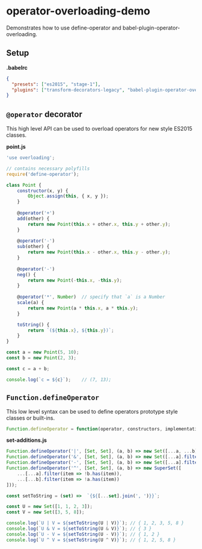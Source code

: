 # operator-overloading-demo

Demonstrates how to use define-operator and babel-plugin-operator-overloading.

## Setup

__.babelrc__
```json
{
  "presets": ["es2015", "stage-1"],
  "plugins": ["transform-decorators-legacy", "babel-plugin-operator-overloading"]
}
```

## `@operator` decorator
This high level API can be used to overload operators for new style ES2015 classes.

__point.js__
```javascript
'use overloading';

// contains necessary polyfills
require('define-operator');

class Point {
    constructor(x, y) {
        Object.assign(this, { x, y });
    }
    
    @operator('+')
    add(other) {
        return new Point(this.x + other.x, this.y + other.y);
    }
    
    @operator('-')
    sub(other) {
        return new Point(this.x - other.x, this.y - other.y);
    }
    
    @operator('-')
    neg() {
        return new Point(-this.x, -this.y);
    }
    
    @operator('*', Number)  // specify that `a` is a Number
    scale(a) {
        return new Point(a * this.x, a * this.y);
    }

    toString() {
        return `(${this.x}, ${this.y})`;
    }
}

const a = new Point(5, 10);
const b = new Point(2, 3);

const c = a + b;

console.log(`c = ${c}`);    // (7, 13);
```

## `Function.defineOperator`
This low level syntax can be used to define operators prototype style classes or built-ins.

```javascript
Function.defineOperator = function(operator, constructors, implementation) { };
```

__set-additions.js__
```javascript
Function.defineOperator('|', [Set, Set], (a, b) => new Set([...a, ...b]));
Function.defineOperator('&', [Set, Set], (a, b) => new Set([...a].filter(item => b.has(item))));
Function.defineOperator('-', [Set, Set], (a, b) => new Set([...a].filter(item => !b.has(item))));
Function.defineOperator('^', [Set, Set], (a, b) => new SuperSet([
    ...[...a].filter(item => !b.has(item)),
    ...[...b].filter(item => !a.has(item))
]));

const setToString = (set) =>  `{${[...set].join(', ')}}`;

const U = new Set([1, 1, 2, 3]);
const V = new Set([3, 5, 8]);

console.log(`U | V = ${setToString(U | V)}`); // { 1, 2, 3, 5, 8 }
console.log(`U & V = ${setToString(U & V)}`); // { 3 }
console.log(`U - V = ${setToString(U - V)}`); // { 1, 2 }
console.log(`U ^ V = ${setToString(U ^ V)}`); // { 1, 2, 5, 8 }
```
